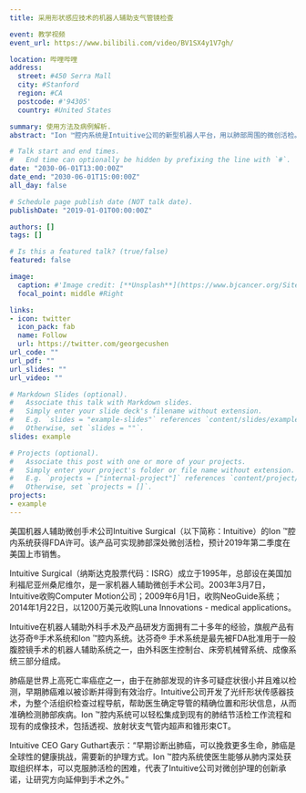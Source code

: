 ```yaml
---
title: 采用形状感应技术的机器人辅助支气管镜检查

event: 教学视频
event_url: https://www.bilibili.com/video/BV1SX4y1V7gh/

location: 哔哩哔哩
address:
  street: #450 Serra Mall
  city: #Stanford
  region: #CA
  postcode: #'94305'
  country: #United States

summary: 使用方法及病例解析.
abstract: "Ion ™腔内系统是Intuitive公司的新型机器人平台，用以肺部周围的微创活检。该系统采用超薄铰接式机器人导管，可以在各个方向移动180度，导管的外径为3.5毫米，医生可以使用该导管通过小而弯曲的气道，到达肺内任何气道段的结节。Ion ™腔内系统的活检针（Flexision Biopsy Needle）也可利用Ion导管穿过小而弯曲的气道，收集周围肺组织。导管的2mm工作通道还可以容纳其他活组织检查工具，例如活检钳或细胞学刷。"

# Talk start and end times.
#   End time can optionally be hidden by prefixing the line with `#`.
date: "2030-06-01T13:00:00Z"
date_end: "2030-06-01T15:00:00Z"
all_day: false

# Schedule page publish date (NOT talk date).
publishDate: "2019-01-01T00:00:00Z"

authors: []
tags: []

# Is this a featured talk? (true/false)
featured: false

image:
  caption: #'Image credit: [**Unsplash**](https://www.bjcancer.org/Sites/Uploaded/UserUpLoad/20190401/20190401175914.jpg)'
  focal_point: middle #Right

links:
- icon: twitter
  icon_pack: fab
  name: Follow
  url: https://twitter.com/georgecushen
url_code: ""
url_pdf: ""
url_slides: ""
url_video: ""

# Markdown Slides (optional).
#   Associate this talk with Markdown slides.
#   Simply enter your slide deck's filename without extension.
#   E.g. `slides = "example-slides"` references `content/slides/example-slides.md`.
#   Otherwise, set `slides = ""`.
slides: example

# Projects (optional).
#   Associate this post with one or more of your projects.
#   Simply enter your project's folder or file name without extension.
#   E.g. `projects = ["internal-project"]` references `content/project/deep-learning/index.md`.
#   Otherwise, set `projects = []`.
projects:
- example
---
```


美国机器人辅助微创手术公司Intuitive Surgical（以下简称：Intuitive）的Ion ™腔内系统获得FDA许可。该产品可实现肺部深处微创活检，预计2019年第二季度在美国上市销售。

Intuitive Surgical（纳斯达克股票代码：ISRG）成立于1995年，总部设在美国加利福尼亚州桑尼维尔，是一家机器人辅助微创手术公司。2003年3月7日，Intuitive收购Computer Motion公司；2009年6月1日，收购NeoGuide系统；2014年1月22日，以1200万美元收购Luna Innovations - medical applications。

Intuitive在机器人辅助外科手术及产品研发方面拥有二十多年的经验，旗舰产品有达芬奇®手术系统和Ion ™腔内系统。达芬奇® 手术系统是最先被FDA批准用于一般腹腔镜手术的机器人辅助系统之一，由外科医生控制台、床旁机械臂系统、成像系统三部分组成。

肺癌是世界上高死亡率癌症之一，由于在肺部发现的许多可疑症状很小并且难以检测，早期肺癌难以被诊断并得到有效治疗。Intuitive公司开发了光纤形状传感器技术，为整个活组织检查过程导航，帮助医生确定导管的精确位置和形状信息，从而准确检测肺部疾病。Ion ™腔内系统可以轻松集成到现有的肺结节活检工作流程和现有的成像技术，包括透视、放射状支气管内超声和锥形束CT。  

 Intuitive CEO Gary Guthart表示：“早期诊断出肺癌，可以挽救更多生命，肺癌是全球性的健康挑战，需要新的护理方式。Ion ™腔内系统使医生能够从肺内深处获取组织样本，可以克服肺活检的困难，代表了Intuitive公司对微创护理的创新承诺，让研究方向延伸到手术之外。”
